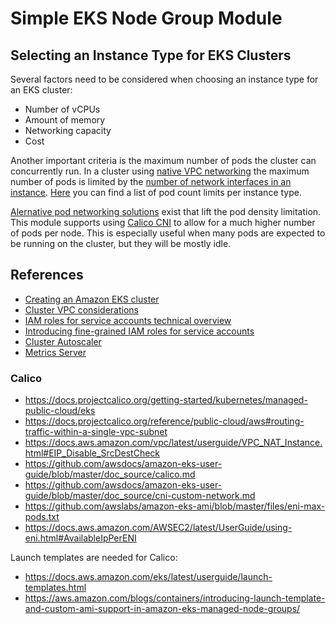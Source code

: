 # Simple EKS Node Group Module

## Selecting an Instance Type for EKS Clusters

Several factors need to be considered when choosing an instance type for an EKS cluster:

- Number of vCPUs
- Amount of memory
- Networking capacity
- Cost

Another important criteria is the maximum number of pods the cluster can concurrently run. In a cluster using [native VPC networking](https://docs.aws.amazon.com/eks/latest/userguide/pod-networking.html) the maximum number of pods is limited by the [number of network interfaces in an instance](https://docs.aws.amazon.com/AWSEC2/latest/UserGuide/using-eni.html#AvailableIpPerENI). [Here](https://github.com/awslabs/amazon-eks-ami/blob/master/files/eni-max-pods.txt) you can find a list of pod count limits per instance type.

[Alernative pod networking solutions](https://docs.aws.amazon.com/eks/latest/userguide/alternate-cni-plugins.html) exist that lift the pod density limitation. This module supports using [Calico CNI](https://docs.projectcalico.org) to allow for a much higher number of pods per node. This is especially useful when many pods are expected to be running on the cluster, but they will be mostly idle.

## References

- [Creating an Amazon EKS cluster](https://docs.aws.amazon.com/eks/latest/userguide/create-cluster.html)
- [Cluster VPC considerations](https://docs.aws.amazon.com/eks/latest/userguide/network_reqs.html)
- [IAM roles for service accounts technical overview](https://docs.aws.amazon.com/eks/latest/userguide/iam-roles-for-service-accounts-technical-overview.html)
- [Introducing fine-grained IAM roles for service accounts](https://aws.amazon.com/blogs/opensource/introducing-fine-grained-iam-roles-service-accounts/)
- [Cluster Autoscaler](https://docs.aws.amazon.com/eks/latest/userguide/cluster-autoscaler.html)
- [Metrics Server](https://docs.aws.amazon.com/eks/latest/userguide/metrics-server.html)

### Calico

- https://docs.projectcalico.org/getting-started/kubernetes/managed-public-cloud/eks
- https://docs.projectcalico.org/reference/public-cloud/aws#routing-traffic-within-a-single-vpc-subnet
- https://docs.aws.amazon.com/vpc/latest/userguide/VPC_NAT_Instance.html#EIP_Disable_SrcDestCheck
- https://github.com/awsdocs/amazon-eks-user-guide/blob/master/doc_source/calico.md
- https://github.com/awsdocs/amazon-eks-user-guide/blob/master/doc_source/cni-custom-network.md
- https://github.com/awslabs/amazon-eks-ami/blob/master/files/eni-max-pods.txt
- https://docs.aws.amazon.com/AWSEC2/latest/UserGuide/using-eni.html#AvailableIpPerENI

Launch templates are needed for Calico:
- https://docs.aws.amazon.com/eks/latest/userguide/launch-templates.html
- https://aws.amazon.com/blogs/containers/introducing-launch-template-and-custom-ami-support-in-amazon-eks-managed-node-groups/

